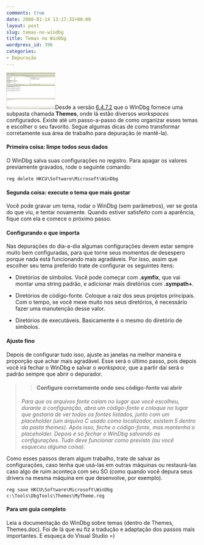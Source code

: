 ```yaml
---
comments: true
date: 2008-01-14 13:17:32+00:00
layout: post
slug: temas-no-windbg
title: Temas no WinDbg
wordpress_id: 396
categories:
- Depuração
---
```


[![WinDbg Workspace (Visual Studio like)](/images/windbg-workspace-vs.thumbnail.png)](/images/windbg-workspace-vs.png)Desde a versão [6.4.7.2](http://www.microsoft.com/whdc/devtools/debugging/whatsnew.mspx) que o WinDbg fornece uma subpasta chamada **Themes**, onde lá estão diversos _workspaces_ configurados. Existe até um passo-a-passo de como organizar esses temas e escolher o seu favorito. Segue algumas dicas de como transformar corretamente sua área de trabalho para depuração (e mantê-la).




#### Primeira coisa: limpe todos seus dados


O WinDbg salva suas configurações no registro. Para apagar os valores previamente gravados, rode o seguinte comando:

    
    reg delete HKCU\Software\Microsoft\WinDbg




#### Segunda coisa: execute o tema que mais gostar


Você pode gravar um tema, rodar o WinDbg (sem parâmetros), ver se gosta do que viu, e tentar novamente. Quando estiver satisfeito com a aparência, fique com ela e comece o próximo passo.


#### Configurando o que importa


Nas depurações do dia-a-dia algumas configurações devem estar sempre muito bem configuradas, para que torne seus momentos de desespero porque nada está funcionando mais agradáveis. Por isso, assim que escolher seu tema preferido trate de configurar os seguintes itens:



	
  * Diretórios de símbolos. Você pode começar com **.symfix**, que vai montar uma string padrão, e adicionar mais diretórios com **.sympath+**.

	
  * Diretórios de código-fonte. Coloque a raiz dos seus projetos principais. Com o tempo, se você mexe muito nos seus diretórios, é necessário fazer uma manutenção desse valor.

	
  * Diretórios de executáveis. Basicamente é o mesmo do diretório de símbolos.




#### Ajuste fino


Depois de configurar tudo isso, ajuste as janelas na melhor maneira e proporção que achar mais agradável. Esse será o último passo, pois depois você irá fechar o WinDbg e salvar o _workspace_, que a partir daí será o padrão sempre que abrir o depurador.


<blockquote>

> 
> #### Configure corretamente onde seu código-fonte vai abrir
> 
> 
_Para que os arquivos fonte caiam no lugar que você escolheu, durante a configuração, abra um código-fonte e coloque no lugar que gostaria de ver todos os fontes listados, junto com um placeholder (um arquivo C usado como localizador, existem 5 dentro da pasta themes). Após isso, feche o código-fonte, mas mantenha o placeholder. Depois é só fechar o WinDbg salvando as configurações. Tudo deve funcionar como previsto (ou você esqueceu alguma coisa)._</blockquote>


Como esses passos deram algum trabalho, trate de salvar as configurações, caso tenha que usá-las em outras máquinas ou restaurá-las caso algo de ruim aconteça com seu SO (como quando você depura seus drivers na mesma máquina em que desenvolve, por exemplo).

    
    reg save HKCU\Software\Microsoft\WinDbg c:\Tools\DbgTools\Themes\MyTheme.reg




#### Para um guia completo


Leia a documentação do WinDbg sobre temas (dentro de Themes, Themes.doc). Foi de lá que eu fiz a tradução e adaptação dos passos mais importantes. E esqueça do Visual Studio =)
